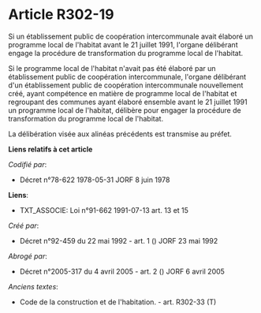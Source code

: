# Article R302-19

Si un établissement public de coopération intercommunale avait élaboré un programme local de l'habitat avant le 21 juillet
1991, l'organe délibérant engage la procédure de transformation du programme local de l'habitat.

Si le programme local de l'habitat n'avait pas été élaboré par un établissement public de coopération intercommunale,
l'organe délibérant d'un établissement public de coopération intercommunale nouvellement créé, ayant compétence en matière de
programme local de l'habitat et regroupant des communes ayant élaboré ensemble avant le 21 juillet 1991 un programme local de
l'habitat, délibère pour engager la procédure de transformation du programme local de l'habitat.

La délibération visée aux alinéas précédents est transmise au préfet.

**Liens relatifs à cet article**

_Codifié par_:

  - Décret n°78-622 1978-05-31 JORF 8 juin 1978

**Liens**:

  - TXT_ASSOCIE: Loi n°91-662 1991-07-13 art. 13 et 15

_Créé par_:

  - Décret n°92-459 du 22 mai 1992 - art. 1 () JORF 23 mai 1992

_Abrogé par_:

  - Décret n°2005-317 du 4 avril 2005 - art. 2 () JORF 6 avril 2005

_Anciens textes_:

  - Code de la construction et de l'habitation. - art. R302-33 (T)
